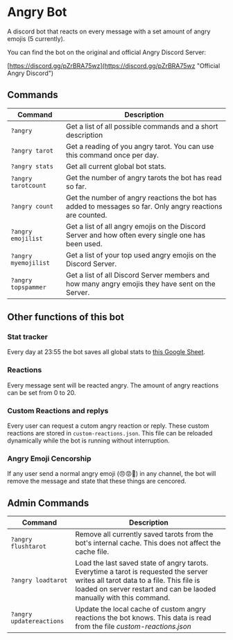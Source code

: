 # Angry Bot

A discord bot that reacts on every message with a set amount of angry emojis (5 currently).

You can find the bot on the original and official Angry Discord Server:

[https://discord.gg/pZrBRA75wz](https://discord.gg/pZrBRA75wz "Official Angry Discord")

## Commands

Command | Description
--- | ---
`?angry`| Get a list of all possible commands and a short description
`?angry tarot`| Get a reading of you angry tarot. You can use this command once per day.
`?angry stats`| Get all current global bot stats.
`?angry tarotcount`| Get the number of angry tarots the bot has read so far.
`?angry count `| Get the number of angry reactions the bot has added to messages so far. Only angry reactions are counted.
`?angry emojilist`| Get a list of all angry emojis on the Discord Server and how often every single one has been used.
`?angry myemojilist`| Get a list of your top used angry emojis on the Discord Server.
`?angry topspammer`| Get a list of all Discord Server members and how many angry emojis they have sent on the Server.

## Other functions of this bot

### Stat tracker
Every day at 23:55 the bot saves all global stats to [this Google Sheet](https://discord.gg/pZrBRA75wz "Angry-Bot-Stats").

### Reactions
Every message sent will be reacted angry. The amount of angry reactions can be set from 0 to 20.

### Custom Reactions and replys
Every user can request a cutom angry reaction or reply. These custom reactions are stored in `custom-reactions.json`. This file can be reloaded dynamically while the bot is running without interruption. 

### Angry Emoji Cencorship
If any user send a normal angry emoji (😠😡🤬) in any channel, the bot will remove the message and state that these things are cencored.

## Admin Commands
Command | Description
--- | ---
`?angry flushtarot`| Remove all currently saved tarots from the bot's internal cache. This does not affect the cache file.
`?angry loadtarot`| Load the last saved state of angry tarots. Everytime a tarot is requested the server writes all tarot data to a file. This file is loaded on server restart and can be laoded manually with this command.
`?angry updatereactions`| Update the local cache of custom angry reactions the bot knows. This data is read from the file *custom-reactions.json*